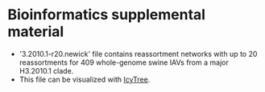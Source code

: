 # Bioinformatics supplemental material
* '3.2010.1-r20.newick' file contains reassortment networks with up to 20 reassortments for 409 whole-genome swine IAVs from a major H3.2010.1 clade.
* This file can be visualized with [IcyTree](http://icytree.org).
